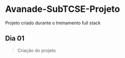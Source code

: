 # Avanade-SubTCSE-Projeto
Projeto criado durante o treinamento full stack

## Dia 01 
>Criação do projeto